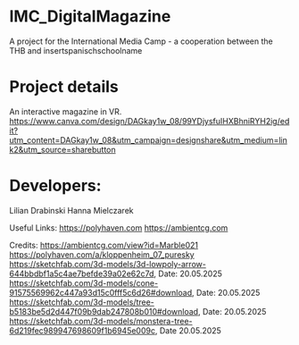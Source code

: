 # IMC_DigitalMagazine
A project for the International Media Camp - a cooperation between the THB and insertspanischschoolname

# Project details

An interactive magazine in VR. https://www.canva.com/design/DAGkay1w_08/99YDjysfuIHXBhniRYH2ig/edit?utm_content=DAGkay1w_08&utm_campaign=designshare&utm_medium=link2&utm_source=sharebutton

# Developers:

Lilian Drabinski
Hanna Mielczarek

Useful Links:
https://polyhaven.com
https://ambientcg.com

Credits:
https://ambientcg.com/view?id=Marble021
https://polyhaven.com/a/kloppenheim_07_puresky
https://sketchfab.com/3d-models/3d-lowpoly-arrow-644bbdbf1a5c4ae7befde39a02e62c7d, Date: 20.05.2025
https://sketchfab.com/3d-models/cone-91575569962c447a93d15c0fff5c6d26#download, Date: 20.05.2025
https://sketchfab.com/3d-models/tree-b5183be5d2d447f09b9dab247808b010#download, Date: 20.05.2025
https://sketchfab.com/3d-models/monstera-tree-6d219fec989947698609f1b6945e009c, Date 20.05.2025

